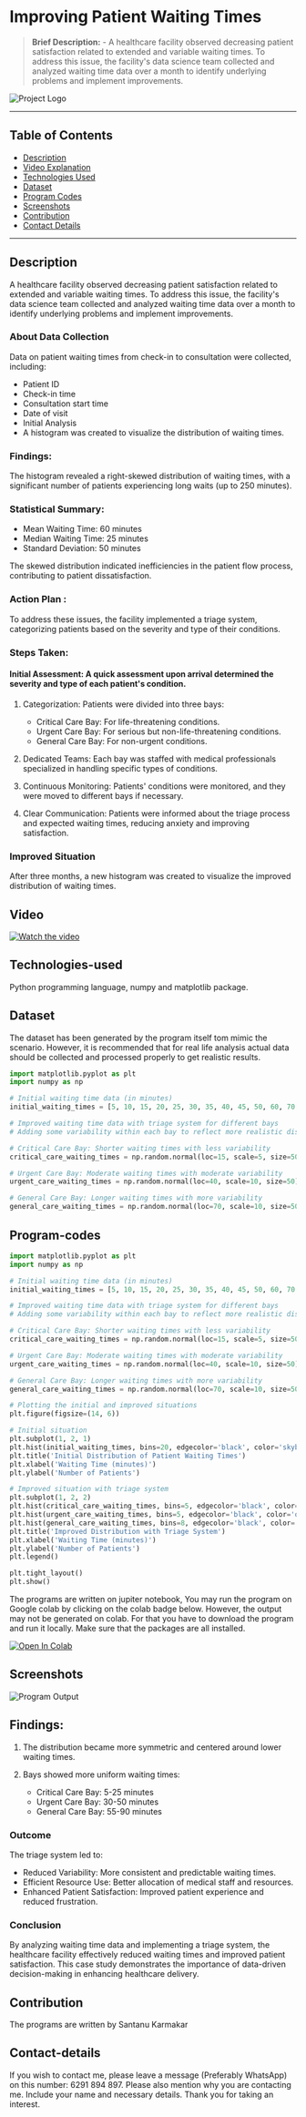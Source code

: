 # Improving Patient Waiting Times
> **Brief Description:** - A healthcare facility observed decreasing patient satisfaction related to extended and variable waiting times. To address this issue, the facility's data science team collected and analyzed waiting time data over a month to identify underlying problems and implement improvements.
> 
![Project Logo](EDACharts.jpg)

---

## Table of Contents

- [Description](#description)
- [Video Explanation](#video)
- [Technologies Used](#technologies-used)
- [Dataset](#dataset)
- [Program Codes ](#program-codes)
- [Screenshots](#screenshots)
- [Contribution](#contributipn)
- [Contact Details](#contact-details)

---

## Description

A healthcare facility observed decreasing patient satisfaction related to extended and variable waiting times. To address this issue, the facility's data science team collected and analyzed waiting time data over a month to identify underlying problems and implement improvements.

### About Data Collection
Data on patient waiting times from check-in to consultation were collected, including:

- Patient ID
- Check-in time
- Consultation start time
- Date of visit
- Initial Analysis
- A histogram was created to visualize the distribution of waiting times.

### Findings:

The histogram revealed a right-skewed distribution of waiting times, with a significant number of patients experiencing long waits (up to 250 minutes).

### Statistical Summary:
- Mean Waiting Time: 60 minutes
- Median Waiting Time: 25 minutes
- Standard Deviation: 50 minutes

The skewed distribution indicated inefficiencies in the patient flow process, contributing to patient dissatisfaction.

### Action Plan :
To address these issues, the facility implemented a triage system, categorizing patients based on the severity and type of their conditions.

### Steps Taken:

#### Initial Assessment: A quick assessment upon arrival determined the severity and type of each patient's condition.
1. Categorization: Patients were divided into three bays:
   - Critical Care Bay: For life-threatening conditions.
   - Urgent Care Bay: For serious but non-life-threatening conditions.
   - General Care Bay: For non-urgent conditions. 
   
2. Dedicated Teams: Each bay was staffed with medical professionals specialized in handling specific types of conditions.

3. Continuous Monitoring: Patients' conditions were monitored, and they were moved to different bays if necessary.

4. Clear Communication: Patients were informed about the triage process and expected waiting times, reducing anxiety and improving satisfaction.

### Improved Situation
After three months, a new histogram was created to visualize the improved distribution of waiting times.

## Video

[![Watch the video](https://img.youtube.com/vi/1EkTVx3xw9o/hqdefault.jpg)](https://www.youtube.com/watch?v=1EkTVx3xw9o) 

## Technologies-used

Python programming language, numpy and matplotlib package.

## Dataset

The dataset has been generated by the program itself tom mimic the scenario. However, it is recommended that for real life analysis actual data should be collected and processed properly to get realistic results.

```python
import matplotlib.pyplot as plt
import numpy as np

# Initial waiting time data (in minutes)
initial_waiting_times = [5, 10, 15, 20, 25, 30, 35, 40, 45, 50, 60, 70, 80, 90, 120, 150, 200, 250]

# Improved waiting time data with triage system for different bays
# Adding some variability within each bay to reflect more realistic distributions

# Critical Care Bay: Shorter waiting times with less variability
critical_care_waiting_times = np.random.normal(loc=15, scale=5, size=50).clip(min=5, max=25)

# Urgent Care Bay: Moderate waiting times with moderate variability
urgent_care_waiting_times = np.random.normal(loc=40, scale=10, size=50).clip(min=30, max=50)

# General Care Bay: Longer waiting times with more variability
general_care_waiting_times = np.random.normal(loc=70, scale=10, size=50).clip(min=55, max=90)
```

## Program-codes

```python
import matplotlib.pyplot as plt
import numpy as np

# Initial waiting time data (in minutes)
initial_waiting_times = [5, 10, 15, 20, 25, 30, 35, 40, 45, 50, 60, 70, 80, 90, 120, 150, 200, 250]

# Improved waiting time data with triage system for different bays
# Adding some variability within each bay to reflect more realistic distributions

# Critical Care Bay: Shorter waiting times with less variability
critical_care_waiting_times = np.random.normal(loc=15, scale=5, size=50).clip(min=5, max=25)

# Urgent Care Bay: Moderate waiting times with moderate variability
urgent_care_waiting_times = np.random.normal(loc=40, scale=10, size=50).clip(min=30, max=50)

# General Care Bay: Longer waiting times with more variability
general_care_waiting_times = np.random.normal(loc=70, scale=10, size=50).clip(min=55, max=90)

# Plotting the initial and improved situations
plt.figure(figsize=(14, 6))

# Initial situation
plt.subplot(1, 2, 1)
plt.hist(initial_waiting_times, bins=20, edgecolor='black', color='skyblue')
plt.title('Initial Distribution of Patient Waiting Times')
plt.xlabel('Waiting Time (minutes)')
plt.ylabel('Number of Patients')

# Improved situation with triage system
plt.subplot(1, 2, 2)
plt.hist(critical_care_waiting_times, bins=5, edgecolor='black', color='red', alpha=0.7, label='Critical Care Bay')
plt.hist(urgent_care_waiting_times, bins=5, edgecolor='black', color='orange', alpha=0.7, label='Urgent Care Bay')
plt.hist(general_care_waiting_times, bins=8, edgecolor='black', color='green', alpha=0.7, label='General Care Bay')
plt.title('Improved Distribution with Triage System')
plt.xlabel('Waiting Time (minutes)')
plt.ylabel('Number of Patients')
plt.legend()

plt.tight_layout()
plt.show()
```

The programs are written on jupiter notebook, You may run the program on Google colab by clicking on the colab badge below. However, the output may not be generated on colab. For that you have to download the program and run it locally. Make sure that the packages are all installed.

[![Open In Colab](https://colab.research.google.com/assets/colab-badge.svg)](https://colab.research.google.com/github/fromsantanu/Project12-STM-Improving-Patient-Waiting-Times/blob/main/Project12-STM-Improving-Patient-Waiting-Times.ipynb)

## Screenshots

![Program Output](output.png)

## Findings:

1. The distribution became more symmetric and centered around lower waiting times.

2. Bays showed more uniform waiting times:
   - Critical Care Bay: 5-25 minutes
   - Urgent Care Bay: 30-50 minutes
   - General Care Bay: 55-90 minutes

### Outcome
The triage system led to:

- Reduced Variability: More consistent and predictable waiting times.
- Efficient Resource Use: Better allocation of medical staff and resources.
- Enhanced Patient Satisfaction: Improved patient experience and reduced frustration.

### Conclusion
By analyzing waiting time data and implementing a triage system, the healthcare facility effectively reduced waiting times and improved patient satisfaction. This case study demonstrates the importance of data-driven decision-making in enhancing healthcare delivery.

## Contribution

The programs are written by Santanu Karmakar

## Contact-details

If you wish to contact me, please leave a message (Preferably WhatsApp) on this number: 6291 894 897.
Please also mention why you are contacting me. Include your name and necessary details.
Thank you for taking an interest.
